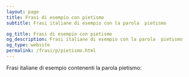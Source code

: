 ```yaml
---
layout: page
title: Frasi di esempio con pietismo 
subtitle: Frasi italiane di esempio con la parola  pietismo

og_title: Frasi di esempio con pietismo 
og_description: Frasi italiane di esempio con la parola  pietismo
og_type: website
permalink: /frasi/p/pietismo.html
---
```


Frasi italiane di esempio contenenti la parola pietismo:


